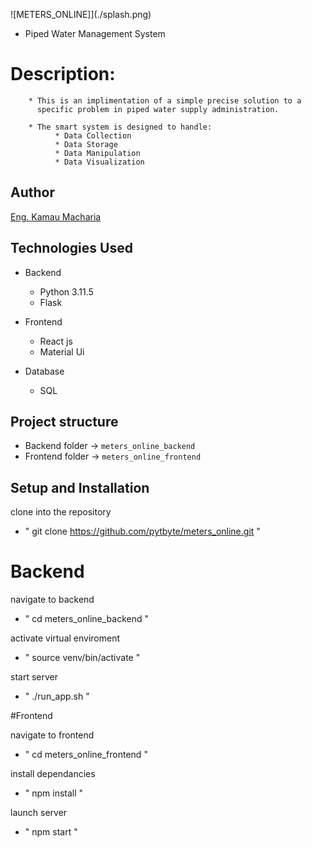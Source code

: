 ![METERS_ONLINE]](./splash.png)

* Piped Water Management System

# Description:
        * This is an implimentation of a simple precise solution to a 
          specific problem in piped water supply administration.
          
        * The smart system is designed to handle:
              * Data Collection
              * Data Storage
              * Data Manipulation
              * Data Visualization
        


## Author
[Eng. Kamau Macharia](https://github.com/pytbyte/)

## Technologies Used
* Backend
  - Python 3.11.5
  - Flask
  
* Frontend
  - React js
  - Material Ui
  
* Database
  - SQL

## Project structure
- Backend folder -> `meters_online_backend`
- Frontend folder -> `meters_online_frontend`



## Setup and Installation
clone into the repository
 * " git clone https://github.com/pytbyte/meters_online.git "
 
 
# Backend
navigate to backend
 * " cd meters_online_backend "

activate virtual enviroment
 * " source venv/bin/activate "
 
start server
 * " ./run_app.sh "
 


#Frontend

navigate to frontend
 * " cd meters_online_frontend "
 
install dependancies
 * " npm install " 
 
launch server
 * " npm start "
 
 

